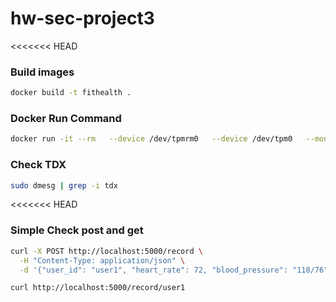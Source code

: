 # hw-sec-project3
<<<<<<< HEAD
### Build images
```bash
docker build -t fithealth .
```

### Docker Run Command
```bash
docker run -it --rm   --device /dev/tpmrm0   --device /dev/tpm0   --mount type=bind,source=/sys/kernel/security,target=/sys/kernel/security   --privileged   --user root   --network host   fithealth
```

### Check TDX
```bash
sudo dmesg | grep -i tdx
```
<<<<<<< HEAD
### Simple Check post and get

```bash
curl -X POST http://localhost:5000/record \
  -H "Content-Type: application/json" \
  -d '{"user_id": "user1", "heart_rate": 72, "blood_pressure": "118/76", "notes": "resting"}'

curl http://localhost:5000/record/user1
```



